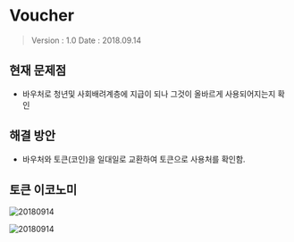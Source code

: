 # Voucher

> Version : 1.0
> Date : 2018.09.14

## 현재 문제점
- 바우처로 청년및 사회배려계층에 지급이 되나
  그것이 올바르게 사용되어지는지 확인

## 해결 방안
- 바우처와 토큰(코인)을 일대일로 교환하여 토큰으로 사용처를 확인함.

## 토큰 이코노미
![20180914](https://user-images.githubusercontent.com/42964972/45545877-7b4ad480-b856-11e8-8d04-a176af66c2ab.jpg)

![20180914](https://user-images.githubusercontent.com/42964972/45545992-e8f70080-b856-11e8-80a3-89d3fdf4759e.jpg)

